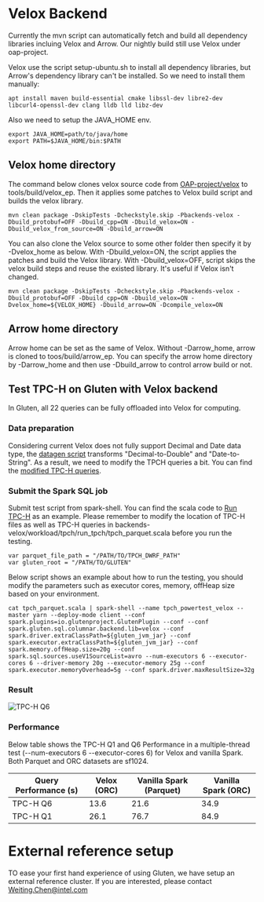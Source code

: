 # Velox Backend

Currently the mvn script can automatically fetch and build all dependency libraries incluing Velox and Arrow. Our nightly build still use Velox under oap-project. 

Velox use the script setup-ubuntu.sh to install all dependency libraries, but Arrow's dependency library can't be installed. So we need to install them manually:

```shell script
apt install maven build-essential cmake libssl-dev libre2-dev libcurl4-openssl-dev clang lldb lld libz-dev
```

Also we need to setup the JAVA_HOME env.
```shell script
export JAVA_HOME=path/to/java/home
export PATH=$JAVA_HOME/bin:$PATH
```


## Velox home directory

The command below clones velox source code from [OAP-project/velox](https://github.com/oap-project/velox) to tools/build/velox_ep. Then it applies some patches to Velox build script and builds the velox library.

```shell script
mvn clean package -DskipTests -Dcheckstyle.skip -Pbackends-velox -Dbuild_protobuf=OFF -Dbuild_cpp=ON -Dbuild_velox=ON -Dbuild_velox_from_source=ON -Dbuild_arrow=ON
```

You can also clone the Velox source to some other folder then specify it by -Dvelox_home as below. With -Dbuild_velox=ON, the script applies the patches and build the Velox library. With -Dbuild_velox=OFF, script skips the velox build steps and reuse the existed library. It's useful if Velox isn't changed.

```shell script
mvn clean package -DskipTests -Dcheckstyle.skip -Pbackends-velox -Dbuild_protobuf=OFF -Dbuild_cpp=ON -Dbuild_velox=ON -Dvelox_home=${VELOX_HOME} -Dbuild_arrow=ON -Dcompile_velox=ON
```

## Arrow home directory

Arrow home can be set as the same of Velox. Without -Darrow_home, arrow is cloned to toos/build/arrow_ep. You can specify the arrow home directory by -Darrow_home and then use -Dbuild_arrow to control arrow build or not.

## Test TPC-H on Gluten with Velox backend

In Gluten, all 22 queries can be fully offloaded into Velox for computing.  

### Data preparation

Considering current Velox does not fully support Decimal and Date data type, the [datagen script](../backends-velox/workload/tpch/gen_data/parquet_dataset/tpch_datagen_parquet.scala) transforms "Decimal-to-Double" and "Date-to-String". As a result, we need to modify the TPCH queries a bit. You can find the [modified TPC-H queries](../backends-velox/workload/tpch/tpch.queries.updated/).

### Submit the Spark SQL job

Submit test script from spark-shell. You can find the scala code to [Run TPC-H](../backends-velox/workload/tpch/run_tpch/tpch_parquet.scala) as an example. Please remember to modify the location of TPC-H files as well as TPC-H queries in backends-velox/workload/tpch/run_tpch/tpch_parquet.scala before you run the testing. 

```
var parquet_file_path = "/PATH/TO/TPCH_DWRF_PATH"
var gluten_root = "/PATH/TO/GLUTEN"
```

Below script shows an example about how to run the testing, you should modify the parameters such as executor cores, memory, offHeap size based on your environment. 

```shell script
cat tpch_parquet.scala | spark-shell --name tpch_powertest_velox --master yarn --deploy-mode client --conf spark.plugins=io.glutenproject.GlutenPlugin --conf --conf spark.gluten.sql.columnar.backend.lib=velox --conf spark.driver.extraClassPath=${gluten_jvm_jar} --conf spark.executor.extraClassPath=${gluten_jvm_jar} --conf spark.memory.offHeap.size=20g --conf spark.sql.sources.useV1SourceList=avro --num-executors 6 --executor-cores 6 --driver-memory 20g --executor-memory 25g --conf spark.executor.memoryOverhead=5g --conf spark.driver.maxResultSize=32g
```

### Result

![TPC-H Q6](./image/TPC-H_Q6_DAG.png)

### Performance

Below table shows the TPC-H Q1 and Q6 Performance in a multiple-thread test (--num-executors 6 --executor-cores 6) for Velox and vanilla Spark.
Both Parquet and ORC datasets are sf1024.

| Query Performance (s) | Velox (ORC) | Vanilla Spark (Parquet) | Vanilla Spark (ORC) |
|---------------- | ----------- | ------------- | ------------- |
| TPC-H Q6 | 13.6 | 21.6  | 34.9 |
| TPC-H Q1 | 26.1 | 76.7 | 84.9 |

# External reference setup

TO ease your first hand experience of using Gluten, we have setup an external reference cluster. If you are interested, please contact Weiting.Chen@intel.com

